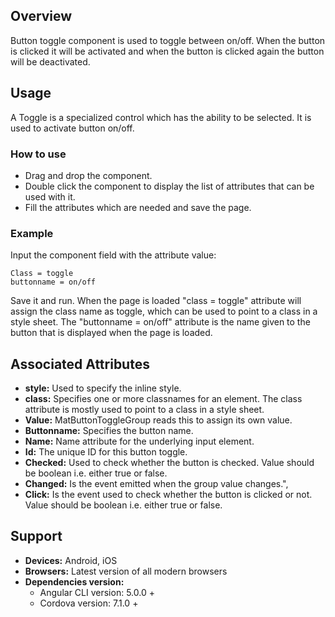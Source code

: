 ## Overview 
Button toggle component is used to toggle between on/off. When the button is clicked it will be activated and when the button is clicked again the button will be deactivated.

## Usage
A Toggle is a specialized control which has the ability to be selected. It is used to activate button on/off.

### How to use   
- Drag and drop the component. 
- Double click the component to display the list of attributes that can be used with it.
- Fill the attributes which are needed and save the page.

### Example 
Input the component field with the attribute value:
``` 
Class = toggle
buttonname = on/off
```
Save it and run.
When the page is loaded "class = toggle" attribute will assign the class name as toggle, which can be used to point to a class in a style sheet. The "buttonname = on/off" attribute is the name given to the button that is displayed when the page is loaded.

## Associated Attributes
- **style:** Used to specify the inline style.
- **class:** Specifies one or more classnames for an element. The class attribute is mostly used to point to a class in a style sheet.
- **Value:** MatButtonToggleGroup reads this to assign its own value.
- **Buttonname:** Specifies the button name.
- **Name:** Name attribute for the underlying input element.
- **Id:** The unique ID for this button toggle.
- **Checked:** Used to check whether the button is checked. Value should be boolean i.e. either true or false.
- **Changed:** Is the event emitted when the group value changes.",
- **Click:** Is the event used to check whether the button is clicked or not. Value should be boolean i.e. either true or false.

## Support
- **Devices:** Android, iOS
- **Browsers:**  Latest version of all modern browsers
- **Dependencies version:**
    - Angular CLI version: 5.0.0 +
    - Cordova version: 7.1.0 +
